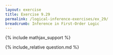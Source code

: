 ```yaml
---
layout: exercise
title: Exercise 9.29
permalink: /logical-inference-exercises/ex_29/
breadcrumb: Inference in First-Order Logic
---
```


{% include mathjax_support %}

<div><i class="arrow-up loader" data-chapter="logical-inference-exercises" data-exercise="ex_29" data-rating="0"></i></div>
{% include_relative question.md %}
